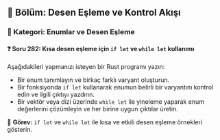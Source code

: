 ## 📘 Bölüm: Desen Eşleme ve Kontrol Akışı  
### 🔹 Kategori: Enumlar ve Desen Eşleme  
#### ❓ Soru 282: Kısa desen eşleme için `if let` ve `while let` kullanımı

Aşağıdakileri yapmanızı isteyen bir Rust programı yazın:

- Bir enum tanımlayın ve birkaç farklı varyant oluşturun.
- Bir fonksiyonda `if let` kullanarak enumun belirli bir varyantını kontrol edin ve ilgili çıktıyı yazdırın.
- Bir vektör veya dizi üzerinde `while let` ile yineleme yaparak enum değerlerini çözümleyin ve her birine uygun çıktılar üretin.

🔧 **Görev:** `if let` ve `while let` ile kısa ve etkili desen eşleme örnekleri gösterin.

